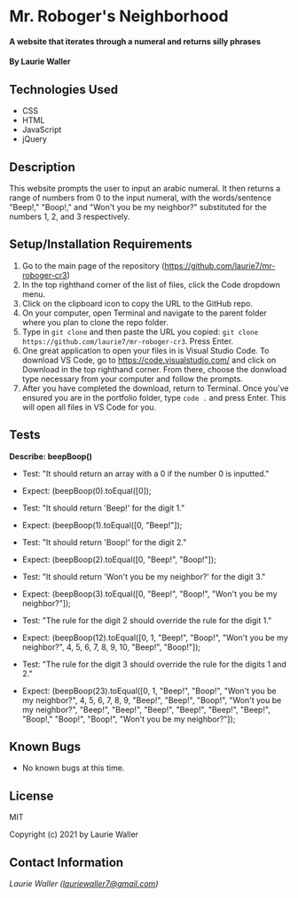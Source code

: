 # Mr. Roboger's Neighborhood

#### A website that iterates through a numeral and returns silly phrases

#### By **Laurie Waller**

## Technologies Used

* CSS
* HTML
* JavaScript
* jQuery

## Description

This website prompts the user to input an arabic numeral. It then returns a range of numbers from 0 to the input numeral, with the words/sentence "Beep!," "Boop!," and "Won't you be my neighbor?" substituted for the numbers 1, 2, and 3 respectively. 

## Setup/Installation Requirements

  1. Go to the main page of the repository (https://github.com/laurie7/mr-roboger-cr3)
  2. In the top righthand corner of the list of files, click the Code dropdown menu.
  3. Click on the clipboard icon to copy the URL to the GitHub repo.
  4. On your computer, open Terminal and navigate to the parent folder where you plan to clone the repo folder.
  5. Type in `git clone` and then paste the URL you copied:
      `git clone https://github.com/laurie7/mr-roboger-cr3`. Press Enter.
  6. One great application to open your files in is Visual Studio Code. To download VS Code, go to https://code.visualstudio.com/ and click on Download in the top righthand corner. From there, choose the donwload type necessary from your computer and follow the prompts.
  7. After you have completed the download, return to Terminal. Once you've ensured you are in the portfolio folder, type `code .` and press Enter. This will open all files in VS Code for you.

## Tests

**Describe: beepBoop()**

* Test: "It should return an array with a 0 if the number 0 is inputted."
* Expect: (beepBoop(0).toEqual([0]);

* Test: "It should return 'Beep!' for the digit 1."
* Expect: (beepBoop(1).toEqual([0, "Beep!"]);

* Test: "It should return 'Boop!' for the digit 2."
* Expect: (beepBoop(2).toEqual([0, "Beep!", "Boop!"]);

* Test: "It should return 'Won't you be my neighbor?' for the digit 3."
* Expect: (beepBoop(3).toEqual([0, "Beep!", "Boop!", "Won't you be my neighbor?"]);

* Test: "The rule for the digit 2 should override the rule for the digit 1."
* Expect: (beepBoop(12).toEqual([0, 1, "Beep!", "Boop!", "Won't you be my neighbor?", 4, 5, 6, 7, 8, 9, 10, "Beep!", "Boop!"]);

* Test: "The rule for the digit 3 should override the rule for the digits 1 and 2."
* Expect: (beepBoop(23).toEqual([0, 1, "Beep!", "Boop!", "Won't you be my neighbor?", 4, 5, 6, 7, 8, 9, "Beep!", "Beep!", "Boop!", "Won't you be my neighbor?", "Beep!", "Beep!", "Beep!", "Beep!", "Beep!", "Beep!", "Boop!," "Boop!", "Boop!", "Won't you be my neighbor?"]);

## Known Bugs

* No known bugs at this time.

## License

MIT

Copyright (c) 2021 by Laurie Waller

## Contact Information

_Laurie Waller (lauriewaller7@gmail.com)_